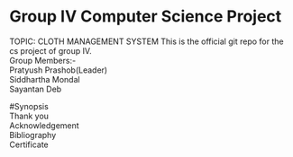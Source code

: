 # Group IV Computer Science Project
TOPIC: CLOTH MANAGEMENT SYSTEM
This is the official git repo for the cs project of group IV.  
Group Members:-  
Pratyush Prashob(Leader)  
Siddhartha Mondal  
Sayantan Deb  

#Synopsis  
Thank you  
Acknowledgement  
Bibliography  
Certificate  
